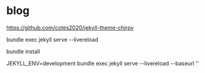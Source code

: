 # blog

https://github.com/cotes2020/jekyll-theme-chirpy

bundle exec jekyll serve --livereload

bundle install


JEKYLL_ENV=development bundle exec jekyll serve --livereload --baseurl ''
